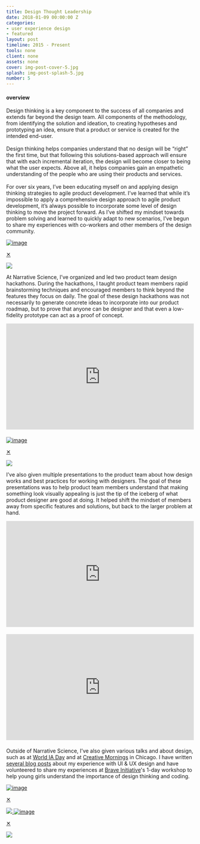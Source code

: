 ```yaml
---
title: Design Thought Leadership
date: 2018-01-09 00:00:00 Z
categories:
- user experience design
- featured
layout: post
timeline: 2015 - Present
tools: none
client: none
assets: none
cover: img-post-cover-5.jpg
splash: img-post-splash-5.jpg
number: 5
---
```


<h4 class="heading heading--regular heading--emphasize">overview</h4>
<div class="marker-post-heading"></div>

<p>
	Design thinking is a key component to the success of all companies and extends far beyond the design team. All components of the methodology, from identifying the solution and ideation, to creating hypotheses and prototyping an idea, ensure that a product or service is created for the intended end-user.
 	<br><br>
	Design thinking helps companies understand that no design will be “right” the first time, but that following this solutions-based approach will ensure that with each incremental iteration, the design will become closer to being what the user expects. Above all, it helps companies gain an empathetic understanding of the people who are using their products and services.
	<br><br>
	For over six years, I’ve been educating myself on and applying design thinking strategies to agile product development. I’ve learned that while it’s impossible to apply a comprehensive design approach to agile product development, it’s always possible to incorporate some level of design thinking to move the project forward. As I’ve shifted my mindset towards problem solving and learned to quickly adapt to new scenarios, I’ve begun to share my experiences with co-workers and other members of the design community. 
</p>
<a href="#img5a">
        <img src="{{site.url}}/assets/img-asset-5a.jpg" alt="image" class="post__asset">
</a>
<a href="#_" class="post__lightbox" id="img5a">
    <p class="post__lightbox__close">&#x2715;</p>
    <img src="{{site.url}}/assets/img-asset-5a.jpg">
</a>
<p>
	At Narrative Science, I’ve organized and led two product team design hackathons. During the hackathons, I taught product team members rapid brainstorming techniques and encouraged members to think beyond the features they focus on daily. The goal of these design hackathons was not necessarily to generate concrete ideas to incorporate into our product roadmap, but to prove that anyone can be designer and that even a low-fidelity prototype can act as a proof of concept.
</p>

<div class="work__page__attach__container--video" style="position:relative;width:100%;height:0;padding-bottom:56.25%;margin-bottom:20px;">
	<iframe src="https://docs.google.com/presentation/d/e/2PACX-1vRK_UGHvMx3DCkl2ve0arYZOhAt1vkUmnGVa5uvMw8e3wmDmlMsDybno6d5ypoPQKTYVnU4rewVuIbQ/embed?start=false&loop=false&delayms=3000" frameborder="0" allowfullscreen="true" mozallowfullscreen="true" webkitallowfullscreen="true" class="work__page__attach--video" style="position:absolute;top:0;left:0;width:100%;height:100%"></iframe>
</div>
<a href="#img5a">
        <img src="{{site.url}}/assets/img-asset-5b.jpg" alt="image" class="post__asset">
</a>
<a href="#_" class="post__lightbox" id="img5b">
    <p class="post__lightbox__close">&#x2715;</p>
    <img src="{{site.url}}/assets/img-asset-5b.jpg">
</a>
<p>
	I’ve also given multiple presentations to the product team about how design works and best practices for working with designers. The goal of these presentations was to help product team members understand that making something look visually appealing is just the tip of the iceberg of what product designer are good at doing. It helped shift the mindset of members away from specific features and solutions, but back to the larger problem at hand. 
</p>

<div class="work__page__attach__container--video" style="position:relative;width:100%;height:0;padding-bottom:56.25%;margin-bottom:20px;">
	<iframe src="https://docs.google.com/presentation/d/e/2PACX-1vSLXzombZVrYa7H2qhwWp3NVzwO6SrYezedCjvTvFUO_gMoj8vG1ycgP-js9T5AbjSwnfKF8ztrJoXq/embed?start=false&loop=false&delayms=3000" frameborder="0" allowfullscreen="true" mozallowfullscreen="true" webkitallowfullscreen="true" class="work__page__attach--video" style="position:absolute;top:0;left:0;width:100%;height:100%"></iframe>
</div>

<div class="work__page__attach__container--video" style="position:relative;width:100%;height:0;padding-bottom:56.25%;margin-bottom:20px;">
	<iframe src="https://docs.google.com/presentation/d/e/2PACX-1vRlEAT-wYcBsP9IZ2jOsi1GD8-2ZNcZm2anfQzmx3wmLUFJRABgbb-oOmoHyg8JTZMPXpDGqS-6UZ8Z/embed?start=false&loop=false&delayms=3000" frameborder="0" allowfullscreen="true" mozallowfullscreen="true" webkitallowfullscreen="true" class="work__page__attach--video" style="position:absolute;top:0;left:0;width:100%;height:100%"></iframe>
</div>

<p>
	Outside of Narrative Science, I’ve also given various talks and about design, such as at <a href="http://2015.worldiaday.org/locations/ann-arbor-mi-united-states/" target="_blank">World IA Day</a> and at <a href="https://creativemornings.com/cities/chi" target="_blank">Creative Mornings</a> in Chicago. I have written <a href="https://medium.com/@sharingchen" target="_blank">several blog posts</a> about my experience with UI & UX design and have volunteered to share my experiences at <a href="https://www.braveinitiatives.com/" target="_blank">Brave Initiative</a>'s 1-day workshop to help young girls understand the importance of design thinking and coding. 
</p>

<a href="#img5c">
        <img src="{{site.url}}/assets/img-asset-5c.jpg" alt="image" class="post__asset">
</a>
<a href="#_" class="post__lightbox" id="img5c">
    <p class="post__lightbox__close">&#x2715;</p>
    <img src="{{site.url}}/assets/img-asset-5c.jpg">
</a>

<a href="#img5d">
        <img src="{{site.url}}/assets/img-asset-5d.jpg" alt="image" class="post__asset">
</a>
<a href="#_" class="post__lightbox" id="img5d">
    <p class="post__lightbox__close">&#x2715;</p>
    <img src="{{site.url}}/assets/img-asset-5d.jpg">
</a>





